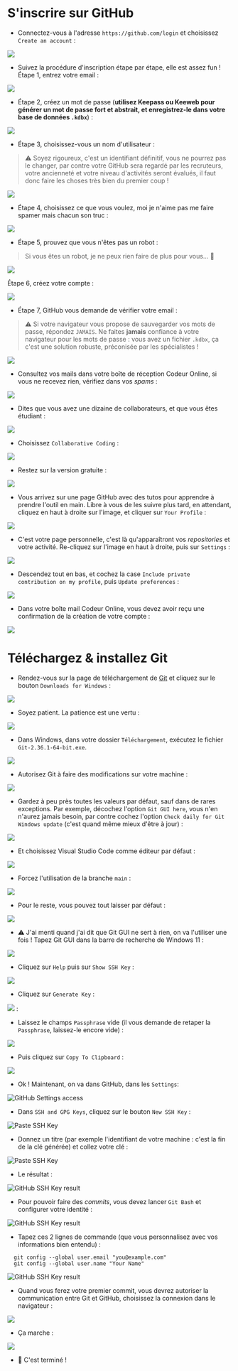 # S'inscrire sur GitHub

- Connectez-vous à l'adresse `https://github.com/login` et choisissez `Create an account` : 

![](screenshots/45.png)

- Suivez la procédure d'inscription étape par étape, elle est assez fun ! Étape 1, entrez votre email :

![](screenshots/46.png)

- Étape 2, créez un mot de passe (**utilisez Keepass ou Keeweb pour générer un mot de passe fort et abstrait, et enregistrez-le dans votre base de données `.kdbx`**) :

![](screenshots/47.png)

- Étape 3, choisissez-vous un nom d'utilisateur : 

> ⚠️ Soyez rigoureux, c'est un identifiant définitif, vous ne pourrez pas le changer, par contre votre GitHub sera regardé par les recruteurs, votre ancienneté et votre niveau d'activités seront évalués, il faut donc faire les choses très bien du premier coup !

![](screenshots/48.png)

- Étape 4, choisissez ce que vous voulez, moi je n'aime pas me faire spamer mais chacun son truc : 

![](screenshots/49.png)

- Étape 5, prouvez que vous n'êtes pas un robot :

> Si vous êtes un robot, je ne peux rien faire de plus pour vous... 🤖

![](screenshots/50.png)

Étape 6, créez votre compte : 

![](screenshots/51.png)

- Étape 7, GitHub vous demande de vérifier votre email : 

> ⚠️ Si votre navigateur vous propose de sauvegarder vos mots de passe, répondez `JAMAIS`. Ne faites **jamais** confiance à votre navigateur pour les mots de passe : vous avez un fichier `.kdbx`, ça c'est une solution robuste, préconisée par les spécialistes ! 

![](screenshots/52.png)

- Consultez vos mails dans votre boîte de réception Codeur Online, si vous ne recevez rien, vérifiez dans vos *spams* :

![](screenshots/53.png)

- Dites que vous avez une dizaine de collaborateurs, et que vous êtes étudiant :

![](screenshots/54.png)

- Choisissez `Collaborative Coding` :

![](screenshots/55.png)

- Restez sur la version gratuite : 

![](screenshots/56.png)

- Vous arrivez sur une page GitHub avec des tutos pour apprendre à prendre l'outil en main. Libre à vous de les suivre plus tard, en attendant, cliquez en haut à droite sur l'image, et cliquer sur `Your Profile` :

![](screenshots/57.png)

- C'est votre page personnelle, c'est là qu'apparaîtront vos *repositories* et votre activité. Re-cliquez sur l'image en haut à droite, puis sur `Settings` :

![](screenshots/58.png)

- Descendez tout en bas, et cochez la case `Include private contribution on my profile`, puis `Update preferences` :

![](screenshots/59.png)

- Dans votre boîte mail Codeur Online, vous devez avoir reçu une confirmation de la création de votre compte : 

![](screenshots/60.png)


# Téléchargez & installez Git

- Rendez-vous sur la page de téléchargement de [Git](https://git-scm.com/downloads) et cliquez sur le bouton `Downloads for Windows` :

![](screenshots/61.png)

- Soyez patient. La patience est une vertu : 

![](screenshots/62.png)

- Dans Windows, dans votre dossier `Téléchargement`, exécutez le fichier `Git-2.36.1-64-bit.exe`.

![](screenshots/63.png)

- Autorisez Git à faire des modifications sur votre machine : 

![](screenshots/64.png)

- Gardez à peu près toutes les valeurs par défaut, sauf dans de rares exceptions. Par exemple, décochez l'option `Git GUI here`, vous n'en n'aurez jamais besoin, par contre cochez l'option `Check daily for Git Windows update` (c'est quand même mieux d'être à jour) : 

![](screenshots/65.png)

- Et choisissez Visual Studio Code comme éditeur par défaut : 

![](screenshots/66.png)

- Forcez l'utilisation de la branche `main` : 

![](screenshots/67.png)

- Pour le reste, vous pouvez tout laisser par défaut : 

![](screenshots/68.png)

- ⚠️ J'ai menti quand j'ai dit que Git GUI ne sert à rien, on va l'utiliser une fois ! Tapez Git GUI dans la barre de recherche de Windows 11 : 

![](screenshots/69.png)

- Cliquez sur `Help` puis sur `Show SSH Key` : 

![](screenshots/70.png)

- Cliquez sur `Generate Key` : 

![](screenshots/71.png) : 

- Laissez le champs `Passphrase` vide (il vous demande de retaper la `Passphrase`, laissez-le encore vide) : 

![](screenshots/72.png)


- Puis cliquez sur `Copy To Clipboard` : 

![](screenshots/73.png)

- Ok ! Maintenant, on va dans GitHub, dans les `Settings`:

![GitHub Settings access](screenshots/19.png)

- Dans `SSH and GPG Keys`, cliquez sur le bouton `New SSH Key` :

![Paste SSH Key](screenshots/22.png)

- Donnez un titre (par exemple l'identifiant de votre machine : c'est la fin de la clé générée) et collez votre clé : 

![Paste SSH Key](screenshots/20.png)

- Le résultat : 

![GitHub SSH Key result](screenshots/21.png)

- Pour pouvoir faire des *commits*, vous devez lancer `Git Bash` et configurer votre identité : 

![GitHub SSH Key result](screenshots/25.png)

- Tapez ces 2 lignes de commande (que vous personnalisez avec vos informations bien entendu) :  

```
  git config --global user.email "you@example.com"
  git config --global user.name "Your Name"
```

![GitHub SSH Key result](screenshots/74.png)

- Quand vous ferez votre premier commit, vous devrez autoriser la communication entre Git et GitHub, choisissez la connexion dans le navigateur :

![](screenshots/75.png)

- Ça marche :

![](screenshots/76.png)


- 🎉 C'est terminé !